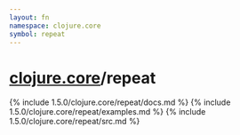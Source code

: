 ```yaml
---
layout: fn
namespace: clojure.core
symbol: repeat
---
```


# [clojure.core](../)/repeat

{% include 1.5.0/clojure.core/repeat/docs.md %}
{% include 1.5.0/clojure.core/repeat/examples.md %}
{% include 1.5.0/clojure.core/repeat/src.md %}

